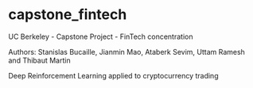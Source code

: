 # capstone_fintech
UC Berkeley - Capstone Project - FinTech concentration

Authors: Stanislas Bucaille, Jianmin Mao, Ataberk Sevim, Uttam Ramesh and Thibaut Martin

Deep Reinforcement Learning applied to cryptocurrency trading
